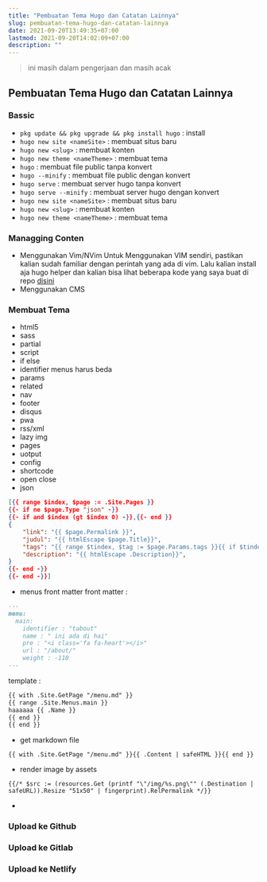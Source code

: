 ```yaml
---
title: "Pembuatan Tema Hugo dan Catatan Lainnya"
slug: pembuatan-tema-hugo-dan-catatan-lainnya
date: 2021-09-20T13:49:35+07:00
lastmod: 2021-09-20T14:02:09+07:00
description: ""
---
```


> ini masih dalam pengerjaan dan masih acak

## Pembuatan Tema Hugo dan Catatan Lainnya

### Bassic
- ```pkg update && pkg upgrade && pkg install hugo``` : install
- `hugo new site <nameSite>` : membuat situs baru
- `hugo new <slug>` : membuat konten
- `hugo new theme <nameTheme>` : membuat tema
- `hugo` : membuat file public tanpa konvert
- `hugo --minify` : membuat file public dengan konvert
- `hugo serve` : membuat server hugo tanpa konvert
- `hugo serve --minify` : membuat server hugo dengan konvert
- `hugo new site <nameSite>` : membuat situs baru
- `hugo new <slug>` : membuat konten
- `hugo new theme <nameTheme>` : membuat tema


### Managging Conten
- Menggunakan Vim/NVim
Untuk Menggunakan VIM sendiri, pastikan kalian sudah familiar dengan perintah yang ada di vim. Lalu kalian install aja hugo helper dan kalian bisa lihat beberapa kode yang saya buat di repo [disini]()
- Menggunakan CMS

### Membuat Tema
- html5
- sass
- partial
- script
- if else
- identifier menus harus beda
- params
- related
- nav
- footer
- disqus
- pwa
- rss/xml
- lazy img
- pages
- uotput
- config
- shortcode
- open close
- json
```json
[{{ range $index, $page := .Site.Pages }}
{{- if ne $page.Type "json" -}}
{{- if and $index (gt $index 0) -}},{{- end }}
{
	"link": "{{ $page.Permalink }}",
	"judul": "{{ htmlEscape $page.Title}}",
	"tags": "{{ range $tindex, $tag := $page.Params.tags }}{{ if $tindex }} >{{ end }}{{ $tag| htmlEscape }}>{{ end }}",
	"description": "{{ htmlEscape .Description}}",
}
{{- end -}}
{{- end -}}]
```
- menus front matter
front matter :
```md
---
menu:
  main:
    identifier : "tabout"
    name : " ini ada di hai"
    pre : "<i class='fa fa-heart'></i>"
    url : "/about/"
    weight : -110
---
```
template :
```html
{{ with .Site.GetPage "/menu.md" }}
{{ range .Site.Menus.main }}
haaaaaa {{ .Name }} 
{{ end }}
{{ end }}
```
- get markdown file
```
{{ with .Site.GetPage "/menu.md" }}{{ .Content | safeHTML }}{{ end }}
```
- render image by assets
```
{{/* $src := (resources.Get (printf "\"/img/%s.png\"" (.Destination | safeURL)).Resize "51x50" | fingerprint).RelPermalink */}}
```
- 

### Upload ke Github

### Upload ke Gitlab

### Upload ke Netlify

